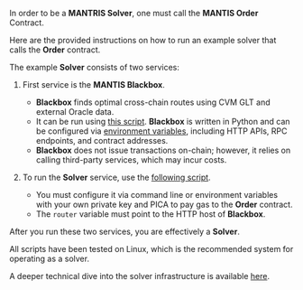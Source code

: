 In order to be a **MANTRIS Solver**, one must call the **MANTIS Order** Contract.

Here are the provided instructions on how to run an example solver that calls the **Order** contract.

The example **Solver** consists of two services:

1. First service is the **MANTIS Blackbox**.
   - **Blackbox** finds optimal cross-chain routes using CVM GLT and external Oracle data.
   - It can be run using [this script](https://github.com/ComposableFi/env/blob/4cde0bb29ef99af73e84d0208ade192b48797788/flake.nix#L72). **Blackbox** is written in Python and can be configured via [environment variables](https://github.com/ComposableFi/composable-vm/blob/main/mantis/blackbox/settings.py), including HTTP APIs, RPC endpoints, and contract addresses.
   - **Blackbox** does not issue transactions on-chain; however, it relies on calling third-party services, which may incur costs.

2. To run the **Solver** service, use the [following script](https://github.com/ComposableFi/env/blob/4cde0bb29ef99af73e84d0208ade192b48797788/flake.nix#L54).
   - You must configure it via command line or environment variables with your own private key and PICA to pay gas to the **Order** contract.
   - The `router` variable must point to the HTTP host of **Blackbox**.

After you run these two services, you are effectively a **Solver**.

All scripts have been tested on Linux, which is the recommended system for operating as a solver.

A deeper technical dive into the solver infrastructure is available [here](https://www.youtube.com/watch?v=nimg8qdSy70).
